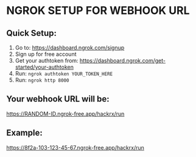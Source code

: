 # NGROK SETUP FOR WEBHOOK URL

## Quick Setup:
1. Go to: https://dashboard.ngrok.com/signup
2. Sign up for free account
3. Get your authtoken from: https://dashboard.ngrok.com/get-started/your-authtoken
4. Run: `ngrok authtoken YOUR_TOKEN_HERE`
5. Run: `ngrok http 8000`

## Your webhook URL will be:
https://RANDOM-ID.ngrok-free.app/hackrx/run

## Example:
https://8f2a-103-123-45-67.ngrok-free.app/hackrx/run
